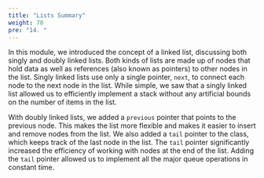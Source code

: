 ```yaml
---
title: "Lists Summary"
weight: 70
pre: "14. "
---
```

In this module, we introduced the concept of a linked list, discussing both singly and doubly linked lists. Both kinds of lists are made up of nodes that hold data as well as references (also known as pointers) to other nodes in the list. Singly linked lists use only a single pointer, `next`, to connect each node to the next node in the list. While simple, we saw that a singly linked list allowed us to efficiently implement a stack without any artificial bounds on the number of items in the list. 

With doubly linked lists, we added a `previous` pointer that points to the previous node. This makes the list more flexible and makes it easier to insert and remove nodes from the list. We also added a `tail` pointer to the class, which keeps track of the last node in the list. The `tail` pointer significantly increased the efficiency of working with nodes at the end of the list. Adding the `tail` pointer allowed us to implement all the major queue operations in constant time.
